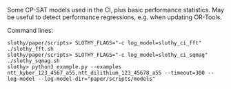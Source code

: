 Some CP-SAT models used in the CI, plus basic performance statistics. May be useful to detect performance regressions,
e.g. when updating OR-Tools.

Command lines:
```
slothy/paper/scripts> SLOTHY_FLAGS="-c log_model=slothy_ci_fft" ./slothy_fft.sh
slothy/paper/scripts> SLOTHY_FLAGS="-c log_model=slothy_ci_sqmag" ./slothy_sqmag.sh
slothy> python3 example.py --examples ntt_kyber_123_4567_a55,ntt_dilithium_123_45678_a55 --timeout=300 --log-model --log-model-dir="paper/scripts/models"
```
